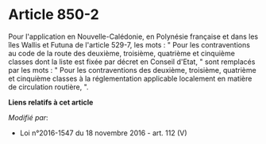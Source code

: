 # Article 850-2

Pour l'application en Nouvelle-Calédonie, en Polynésie française et dans les îles Wallis et Futuna  de l'article 529-7, les
mots : " Pour les contraventions au code de la route des deuxième, troisième, quatrième et cinquième classes dont la liste
est fixée par décret en Conseil d'Etat, " sont remplacés par les mots : " Pour les contraventions des deuxième, troisième,
quatrième et cinquième classes à la réglementation applicable localement en matière de circulation routière, ".

**Liens relatifs à cet article**

_Modifié par_:

  - Loi n°2016-1547 du 18 novembre 2016 - art. 112 (V)
